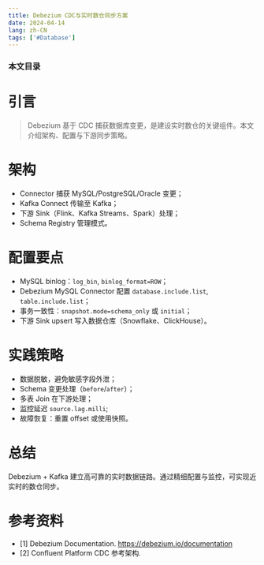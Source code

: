 ```yaml
---
title: Debezium CDC与实时数仓同步方案
date: 2024-04-14
lang: zh-CN
tags: ['#Database']
---
```


### 本文目录
<!-- toc -->

# 引言
> Debezium 基于 CDC 捕获数据库变更，是建设实时数仓的关键组件。本文介绍架构、配置与下游同步策略。

# 架构
- Connector 捕获 MySQL/PostgreSQL/Oracle 变更；
- Kafka Connect 传输至 Kafka；
- 下游 Sink（Flink、Kafka Streams、Spark）处理；
- Schema Registry 管理模式。

# 配置要点
- MySQL binlog：`log_bin`, `binlog_format=ROW`；
- Debezium MySQL Connector 配置 `database.include.list`, `table.include.list`；
- 事务一致性：`snapshot.mode=schema_only` 或 `initial`；
- 下游 Sink upsert 写入数据仓库（Snowflake、ClickHouse）。

# 实践策略
- 数据脱敏，避免敏感字段外泄；
- Schema 变更处理（`before`/`after`）；
- 多表 Join 在下游处理；
- 监控延迟 `source.lag.milli`; 
- 故障恢复：重置 offset 或使用快照。

# 总结
Debezium + Kafka 建立高可靠的实时数据链路。通过精细配置与监控，可实现近实时的数仓同步。

# 参考资料
- [1] Debezium Documentation. https://debezium.io/documentation
- [2] Confluent Platform CDC 参考架构.
